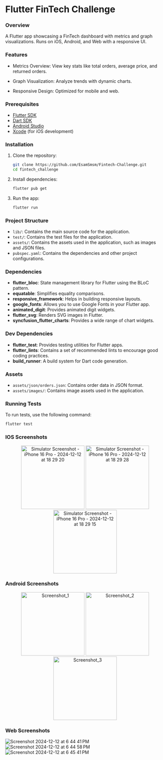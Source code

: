 # Flutter FinTech Challenge

### Overview

A Flutter app showcasing a FinTech dashboard with metrics and graph visualizations. Runs on iOS,
Android, and Web with a responsive UI.

### Features

- Metrics Overview: View key stats like total orders, average price, and returned orders.

- Graph Visualization: Analyze trends with dynamic charts.

- Responsive Design: Optimized for mobile and web.

### Prerequisites

- [Flutter SDK](https://flutter.dev/docs/get-started/install)
- [Dart SDK](https://dart.dev/get-dart)
- [Android Studio](https://developer.android.com/studio)
- [Xcode](https://developer.apple.com/xcode/) (for iOS development)

### Installation

1. Clone the repository:
    ```sh
    git clone https://github.com/EsamSmsm/Fintech-Challenge.git
    cd fintech_challenge
    ```
    
2. Install dependencies:
    ```sh
    flutter pub get
    ```

3. Run the app:
    ```sh
    flutter run
    ```

### Project Structure

- `lib/`: Contains the main source code for the application.
- `test/`: Contains the test files for the application.
- `assets/`: Contains the assets used in the application, such as images and JSON files.
- `pubspec.yaml`: Contains the dependencies and other project configurations.

### Dependencies

- **flutter_bloc**: State management library for Flutter using the BLoC pattern.
- **equatable**: Simplifies equality comparisons.
- **responsive_framework**: Helps in building responsive layouts.
- **google_fonts**: Allows you to use Google Fonts in your Flutter app.
- **animated_digit**: Provides animated digit widgets.
- **flutter_svg**: Renders SVG images in Flutter.
- **syncfusion_flutter_charts**: Provides a wide range of chart widgets.


### Dev Dependencies

- **flutter_test**: Provides testing utilities for Flutter apps.
- **flutter_lints**: Contains a set of recommended lints to encourage good coding practices.
- **build_runner**: A build system for Dart code generation.

### Assets

- `assets/json/orders.json`: Contains order data in JSON format.
- `assets/images/`: Contains image assets used in the application.

### Running Tests

To run tests, use the following command:

```sh
flutter test
```

### IOS Screenshots
<p align="center">
  <img src="https://github.com/user-attachments/assets/d78bad30-8082-4fe7-a0ad-638696e92455" alt="Simulator Screenshot - iPhone 16 Pro - 2024-12-12 at 18 29 20" width="200"/>
  <img src="https://github.com/user-attachments/assets/8817c189-33d5-4b00-a57c-1296a0b29a77" alt="Simulator Screenshot - iPhone 16 Pro - 2024-12-12 at 18 29 28" width="200"/>
  <img src="https://github.com/user-attachments/assets/236269f6-045d-4e15-a2da-2fea28abfb86" alt="Simulator Screenshot - iPhone 16 Pro - 2024-12-12 at 18 29 15" width="200"/>
</p>


### Android Screenshots 
<p align="center">
  <img src="https://github.com/user-attachments/assets/2fb2beed-4043-4ebc-8fac-1c824415beee" alt="Screenshot_1" width="200">
  <img src="https://github.com/user-attachments/assets/30671291-0903-4f87-8dfd-84c5cb3cba31" alt="Screenshot_2" width="200">
  <img src="https://github.com/user-attachments/assets/8d288c41-ce2a-44ad-81a5-f8bf0a27fd7b" alt="Screenshot_3" width="200">
</p>


### Web Screenshots
![Screenshot 2024-12-12 at 6 44 41 PM](https://github.com/user-attachments/assets/b6bff4ee-7517-4b45-9a52-959403fcef73)
![Screenshot 2024-12-12 at 6 44 58 PM](https://github.com/user-attachments/assets/00e674da-4b27-40e5-9b09-c4b1ab78188c)
![Screenshot 2024-12-12 at 6 45 41 PM](https://github.com/user-attachments/assets/13b8498a-cdff-4a6e-9c5f-6df8206ae9eb)

